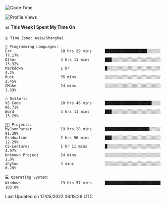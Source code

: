 <!--START_SECTION:waka-->
![Code Time](http://img.shields.io/badge/Code%20Time-26%20hrs%2046%20mins-blue)

![Profile Views](http://img.shields.io/badge/Profile%20Views-81-blue)

📊 **This Week I Spent My Time On** 

```text
⌚︎ Time Zone: Asia/Shanghai

💬 Programming Languages: 
C++                      18 hrs 29 mins      ███████████████████░░░░░░   77.17% 
Other                    3 hrs 11 mins       ███░░░░░░░░░░░░░░░░░░░░░░   13.32% 
Markdown                 1 hr                █░░░░░░░░░░░░░░░░░░░░░░░░   4.2% 
Rust                     35 mins             ░░░░░░░░░░░░░░░░░░░░░░░░░   2.45% 
CMake                    24 mins             ░░░░░░░░░░░░░░░░░░░░░░░░░   1.69%

🔥 Editors: 
VS Code                  20 hrs 46 mins      █████████████████████░░░░   86.71% 
Word                     3 hrs 11 mins       ███░░░░░░░░░░░░░░░░░░░░░░   13.29%

🐱‍💻 Projects: 
MyJsonParser             19 hrs 28 mins      ████████████████████░░░░░   81.28% 
Graduation               2 hrs 56 mins       ███░░░░░░░░░░░░░░░░░░░░░░   12.29% 
CS-Lectures              1 hr 11 mins        █░░░░░░░░░░░░░░░░░░░░░░░░   4.97% 
Unknown Project          14 mins             ░░░░░░░░░░░░░░░░░░░░░░░░░   1.0% 
zhytou                   4 mins              ░░░░░░░░░░░░░░░░░░░░░░░░░   0.28%

💻 Operating System: 
Windows                  23 hrs 57 mins      █████████████████████████   100.0%

```


 Last Updated on 17/05/2022 06:18:26 UTC
<!--END_SECTION:waka-->